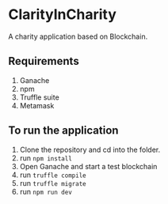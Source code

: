# ClarityInCharity
A charity application based on Blockchain.

## Requirements

1. Ganache
2. npm
3. Truffle suite
4. Metamask

## To run the application

1. Clone the repository and cd into the folder.
2. run `npm install`
3. Open Ganache and start a test blockchain
4. run `truffle compile`
5. run `truffle migrate`
6. run `npm run dev`
